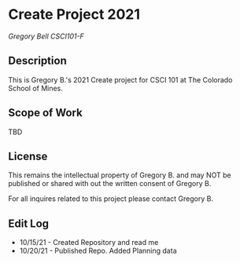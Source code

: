 # Create Project 2021

*Gregory Bell CSCI101-F*

## Description

This is Gregory B.'s 2021 Create project for CSCI 101 at The Colorado School of Mines.

## Scope of Work

TBD

## License

This remains the intellectual property of Gregory B. and may NOT be published or shared with out the written consent of Gregory B.

For all inquires related to this project please contact Gregory B.

## Edit Log

* 10/15/21 - Created Repository and read me
* 10/20/21 - Published Repo. Added Planning data
